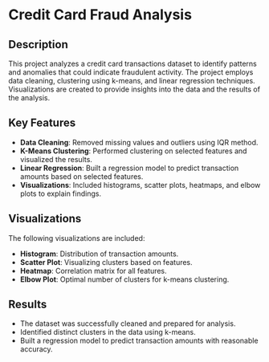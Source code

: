 # Credit Card Fraud Analysis

## Description
This project analyzes a credit card transactions dataset to identify patterns and anomalies that could indicate fraudulent activity. The project employs data cleaning, clustering using k-means, and linear regression techniques. Visualizations are created to provide insights into the data and the results of the analysis.

## Key Features
- **Data Cleaning**: Removed missing values and outliers using IQR method.
- **K-Means Clustering**: Performed clustering on selected features and visualized the results.
- **Linear Regression**: Built a regression model to predict transaction amounts based on selected features.
- **Visualizations**: Included histograms, scatter plots, heatmaps, and elbow plots to explain findings.

## Visualizations
The following visualizations are included:
- **Histogram**: Distribution of transaction amounts.
- **Scatter Plot**: Visualizing clusters based on features.
- **Heatmap**: Correlation matrix for all features.
- **Elbow Plot**: Optimal number of clusters for k-means clustering.

## Results
- The dataset was successfully cleaned and prepared for analysis.
- Identified distinct clusters in the data using k-means.
- Built a regression model to predict transaction amounts with reasonable accuracy.
